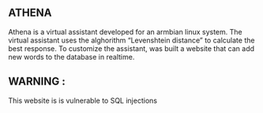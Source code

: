 ## ATHENA
Athena is a virtual assistant developed for an armbian linux system.
The virtual assistant uses the alghorithm “Levenshtein distance” to calculate the best response.
To customize the assistant, was built a website that can add new words to the database in realtime.
## WARNING : 
This website is is vulnerable to SQL injections

